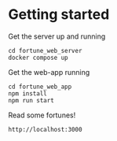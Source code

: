 # Getting started

Get the server up and running

```
cd fortune_web_server
docker compose up
```

Get the web-app running

```
cd fortune_web_app
npm install
npm run start
```

Read some fortunes!

```
http://localhost:3000
```